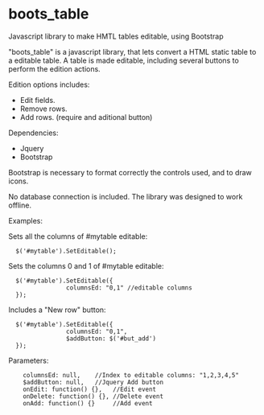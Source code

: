 # boots_table
Javascript library to make HMTL tables editable, using Bootstrap

"boots_table" is a javascript library, that lets convert a HTML static table to a editable table. 
A table is made editable, including several buttons to perform the edition actions.

Edition options includes:

* Edit fields.
* Remove rows.
* Add rows. (require and aditional button)

Dependencies:

* Jquery
* Bootstrap

Bootstrap is necessary to format correctly the controls used, and to draw icons.

No database connection is included. The library was designed to work offline.

Examples:

Sets all the columns of #mytable editable:

      $('#mytable').SetEditable();

Sets the columns 0 and 1 of #mytable editable:

      $('#mytable').SetEditable({
                    columnsEd: "0,1" //editable columns 
      });

Includes a "New row" button:

      $('#mytable').SetEditable({
                    columnsEd: "0,1", 
                    $addButton: $('#but_add')
      });

Parameters:

        columnsEd: null,    //Index to editable columns: "1,2,3,4,5"
        $addButton: null,   //Jquery Add button
        onEdit: function() {},   //Edit event
        onDelete: function() {}, //Delete event
        onAdd: function() {}     //Add event
